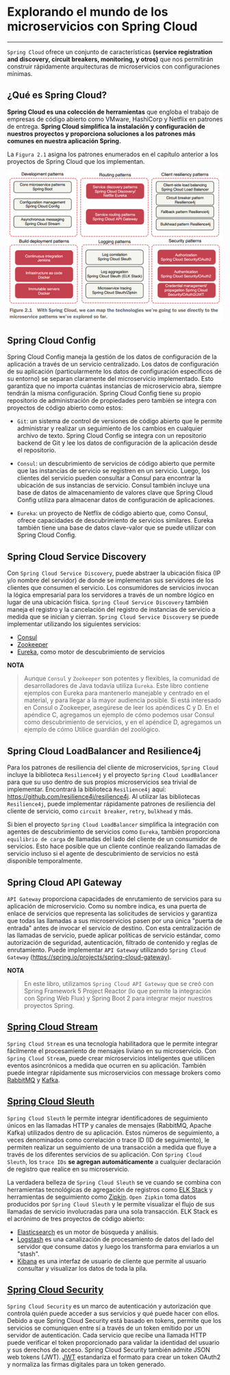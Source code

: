 # Explorando el mundo de los microservicios con Spring Cloud

---

`Spring Cloud` ofrece un conjunto de características **(service registration and discovery, circuit breakers,
monitoring, y otros)** que nos permitirán construir rápidamente arquitecturas de microservicios con configuraciones
mínimas.

## ¿Qué es Spring Cloud?

**Spring Cloud es una colección de herramientas** que engloba el trabajo de empresas de código abierto como VMware,
HashiCorp y Netflix en patrones de entrega. **Spring Cloud simplifica la instalación y configuración de nuestros
proyectos y proporciona soluciones a los patrones más comunes en nuestra aplicación Spring.**

La `Figura 2.1` asigna los patrones enumerados en el capítulo anterior a los proyectos de Spring Cloud que los
implementan.

![10.spring-cloud-microservices-pattern.png](./assets/10.spring-cloud-microservices-pattern.png)

## Spring Cloud Config

Spring Cloud Config maneja la gestión de los datos de configuración de la aplicación a través de un servicio
centralizado. Los datos de configuración de su aplicación (particularmente los datos de configuración específicos de su
entorno) se separan claramente del microservicio implementado. Esto garantiza que no importa cuántas instancias de
microservicio abra, siempre tendrán la misma configuración. Spring Cloud Config tiene su propio repositorio de
administración de propiedades pero también se integra con proyectos de código abierto como estos:

- `Git`: un sistema de control de versiones de código abierto que le permite administrar y realizar un seguimiento de
  los cambios en cualquier archivo de texto. Spring Cloud Config se integra con un repositorio backend de Git y lee los
  datos de configuración de la aplicación desde el repositorio.


- `Consul`: un descubrimiento de servicios de código abierto que permite que las instancias de servicio se registren en
  un servicio. Luego, los clientes del servicio pueden consultar a Consul para encontrar la ubicación de sus instancias
  de servicio. Consul también incluye una base de datos de almacenamiento de valores clave que Spring Cloud Config
  utiliza para almacenar datos de configuración de aplicaciones.


- `Eureka`: un proyecto de Netflix de código abierto que, como Consul, ofrece capacidades de descubrimiento de servicios
  similares. Eureka también tiene una base de datos clave-valor que se puede utilizar con Spring Cloud Config.

## Spring Cloud Service Discovery

Con `Spring Cloud Service Discovery`, puede abstraer la ubicación física (IP y/o nombre del servidor) de donde se
implementan sus servidores de los clientes que consumen el servicio. Los consumidores de servicios invocan la lógica
empresarial para los servidores a través de un nombre lógico en lugar de una ubicación
física. `Spring Cloud Service Discovery` también maneja el registro y la cancelación del registro de instancias de
servicio a medida que se inician y cierran. `Spring Cloud Service Discovery` se puede implementar utilizando los
siguientes servicios:

- [Consul](https://www.consul.io/)
- [Zookeeper](https://spring.io/projects/spring-cloud-zookeeper)
- [Eureka](https://github.com/Netflix/eureka), como motor de descubrimiento de servicios

**NOTA**

> Aunque `Consul` y `Zookeeper` son potentes y flexibles, la comunidad de desarrolladores de Java todavía
> utiliza `Eureka`.
> Este libro contiene ejemplos con Eureka para mantenerlo manejable y centrado en el material, y para llegar a la mayor
> audiencia posible. Si está interesado en Consul o Zookeeper, asegúrese de leer los apéndices C y D. En el apéndice C,
> agregamos un ejemplo de cómo podemos usar Consul como descubrimiento de servicios, y en el apéndice D, agregamos un
> ejemplo de cómo Utilice guardián del zoológico.

## Spring Cloud LoadBalancer and Resilience4j

Para los patrones de resiliencia del cliente de microservicios, `Spring Cloud` incluye la biblioteca `Resilience4j` y el
proyecto `Spring Cloud LoadBalancer` para que su uso dentro de sus propios microservicios sea trivial de implementar.
Encontrará la biblioteca `Resilience4j` aquí: https://github.com/resilience4j/resilience4j. Al utilizar las
bibliotecas `Resilience4j`, puede implementar rápidamente patrones de resiliencia del cliente de servicio,
como `circuit breaker`, `retry`, `bulkhead` y más.

Si bien el proyecto `Spring Cloud LoadBalancer` simplifica la integración con agentes de descubrimiento de servicios
como `Eureka`, también proporciona `equilibrio de carga` de llamadas del lado del cliente de un consumidor de servicios.
Esto hace posible que un cliente continúe realizando llamadas de servicio incluso si el agente de descubrimiento de
servicios no está disponible temporalmente.

## Spring Cloud API Gateway

`API Gateway` proporciona capacidades de enrutamiento de servicios para su aplicación de microservicio. Como su nombre
indica, es una puerta de enlace de servicios que representa las solicitudes de servicios y garantiza que todas las
llamadas a sus microservicios pasen por una única "puerta de entrada" antes de invocar el servicio de destino. Con esta
centralización de las llamadas de servicio, puede aplicar políticas de servicio estándar, como autorización de
seguridad, autenticación, filtrado de contenido y reglas de enrutamiento. Puede implementar `API Gatewa`y
utilizando `Spring Cloud Gateway` (https://spring.io/projects/spring-cloud-gateway).

**NOTA**
> En este libro, utilizamos `Spring Cloud API Gateway` que se creó con Spring Framework 5 Project Reactor (lo que
> permite la integración con Spring Web Flux) y Spring Boot 2 para integrar mejor nuestros proyectos Spring.

## [Spring Cloud Stream](https://cloud.spring.io/spring-cloud-stream)

`Spring Cloud Stream` es una tecnología habilitadora que le permite integrar fácilmente el procesamiento de mensajes
liviano en su microservicio. Con `Spring Cloud Stream`, puede crear microservicios inteligentes que utilicen eventos
asincrónicos a medida que ocurren en su aplicación. También puede integrar rápidamente sus microservicios con message
brokers como [RabbitMQ](https://www.rabbitmq.com) y [Kafka](http://kafka.apache.org).

## [Spring Cloud Sleuth](https://cloud.spring.io/spring-cloud-sleuth/)

`Spring Cloud Sleuth` le permite integrar identificadores de seguimiento únicos en las llamadas HTTP y canales de
mensajes (RabbitMQ, Apache Kafka) utilizados dentro de su aplicación. Estos números de seguimiento, a veces denominados
como correlación o trace ID (ID de seguimiento), le permiten realizar un seguimiento de una transacción a medida que
fluye a través de los diferentes servicios de su aplicación. Con `Spring Cloud Sleuth`, los `trace IDs` **se agregan
automáticamente** a cualquier declaración de registro que realice en su microservicio.

La verdadera belleza de `Spring Cloud Sleuth` se ve cuando se combina con herramientas tecnológicas de agregación de
registros como [ELK Stack](https://www.elastic.co/what-is/elk-stack) y herramientas de seguimiento
como [Zipkin](http://zipkin.io). `Open Zipkin` toma datos producidos por `Spring Cloud Sleuth` y le permite visualizar
el flujo de sus llamadas de servicio involucradas para una sola transacción. ELK Stack es el acrónimo de tres proyectos
de código abierto:

- [Elasticsearch](https://www.elastic.co) es un motor de búsqueda y análisis.
- [Logstash](https://www.elastic.co/products/logstash) es una canalización de procesamiento de datos del lado del
  servidor que consume datos y luego los transforma para enviarlos a un "stash".
- [Kibana](https://www.elastic.co/products/kibana) es una interfaz de usuario de cliente que permite al usuario
  consultar y visualizar los datos de toda la pila.

## [Spring Cloud Security](https://spring.io/projects/spring-cloud-security)

`Spring Cloud Security` es un marco de autenticación y autorización que controla quién puede acceder a sus servicios y
qué puede hacer con ellos. Debido a que Spring Cloud Security está basado en tokens, permite que los servicios se
comuniquen entre sí a través de un token emitido por un servidor de autenticación. Cada servicio que recibe una llamada
HTTP puede verificar el token proporcionado para validar la identidad del usuario y sus derechos de acceso. Spring Cloud
Security también admite JSON web tokens (JWT). [JWT](https://jwt.io) estandariza el formato para crear un token OAuth2 y
normaliza las firmas digitales para un token generado.
